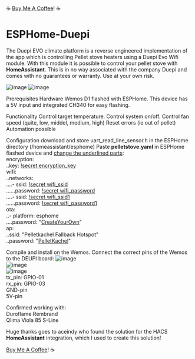 :coffee: [Buy Me A Coffee](https://buymeacoffee.com/mvroosmalen)! :coffee:
# ESPHome-Duepi
The Duepi EVO climate platform is a reverse engineered implementation of the app which is controlling Pellet stove heaters using a Duepi Evo Wifi module. With this module it is possible to control your pellet stove with **HomeAssistant**. This is in no way associated with the company Duepi and comes with no guarantees or warranty. Use at your own risk.

![image](https://github.com/user-attachments/assets/37a8dd07-30b7-46e1-8ba0-1c56234960a2)
![image](https://github.com/user-attachments/assets/40634a7e-6a66-4fc2-8591-994915ee75c1)

Prerequisites
Hardware
Wemos D1 flashed with ESPHome. This device has a 5V input and integrated CH340 for easy flashing. 

Functionality
Control target temperature.
Control system on/off.
Control fan speed (quite, low, middel, medium, high)
Reset errors (ie out of pellet)
Automation possible 

Configuration
download and store uart_read_line_sensor.h in the ESPHome directory (/homeassistant/esphome)
Paste **pelletstove.yaml** in ESPHome flashed device and <ins>change the underlined parts</ins>:  
encryption:  
..key: <ins>!secret encryption_key</ins>  
wifi:  
..networks:  
....- ssid: <ins>!secret wifi_ssid</ins>  
......password: <ins>!secret wifi_password</ins>  
....- ssid: <ins>!secret wifi_ssid1</ins>  
......password: <ins>!secret wifi_password1</ins>  
ota:  
..- platform: esphome  
....password: "<ins>CreateYourOwn</ins>"  
ap:  
..ssid: "Pelletkachel Fallback Hotspot"  
..password: "<ins>PelletKachel</ins>"  
  
Compile and install on the Wemos. Connect the correct pins of the Wemos to the DEUPI board:
![image](https://github.com/user-attachments/assets/2958a20d-82da-41a6-a7fe-a692134b9652)  
![image](https://github.com/user-attachments/assets/4cef9ac5-132b-4bb8-838a-5a8e09bb705e)  
![image](https://github.com/user-attachments/assets/f2125298-5b24-4814-8c65-a8f1f51754c9)  
tx_pin: GPIO-01  
rx_pin: GPIO-03  
GND-pin  
5V-pin  

Confirmed working with:  
  Duroflame Rembrand  
  Qlima Viola 85 S-Line


Huge thanks goes to aceindy who found the solution for the HACS **HomeAssistant** integration, which I used to create this solution!

[Buy Me A Coffee](https://buymeacoffee.com/mvroosmalen)! :coffee:
